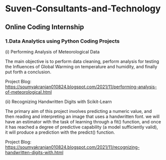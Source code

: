 # Suven-Consultants-and-Technology
## Online Coding Internship

### 1.Data Analytics using Python Coding Projects

(i) Performing Analysis of Meteorological Data

The main objective is to perform data cleaning, perform analysis for testing the Influences of Global Warming on temperature and humidity, and finally put forth a conclusion.

Project Blog: https://soumyakranjan010824.blogspot.com/2021/11/performing-analysis-of-meteorological.html

(ii) Recognizing Handwritten Digits with Scikit-Learn

The primary aim of this project involves predicting a numeric value, and then reading and interpreting an image that uses a handwritten font. we will have an estimator with the task of learning through a fit() function, and once it has reached a degree of predictive capability (a model sufficiently valid), it will produce a prediction with the predict() function.

Project Blog: https://soumyakranjan010824.blogspot.com/2021/11/recognizing-handwritten-digits-with.html
